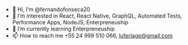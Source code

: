 - 👋 Hi, I’m @fernandofonseca20
- 👀 I’m interested in React, React Native, GraphQL, Automated Tests, Performance Apps, NodeJS, Enterpreneuship
- 🌱 I’m currently learning Enterpreneuship
- 📫 How to reach me +55 24 999 510 066, luferlage@gmail.com

<!---
fernandofonseca20/fernandofonseca20 is a ✨ special ✨ repository because its `README.md` (this file) appears on your GitHub profile.
You can click the Preview link to take a look at your changes.
--->
